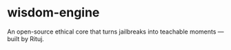 # wisdom-engine
An open-source ethical core that turns jailbreaks into teachable moments — built by Rituj.
